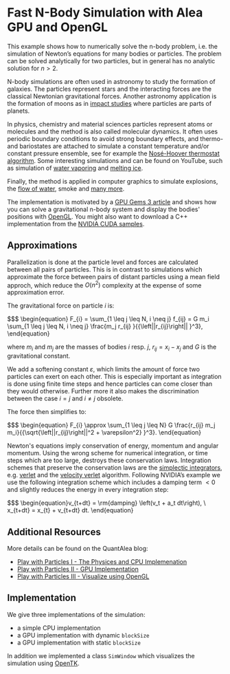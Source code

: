 # Fast N-Body Simulation with Alea GPU and OpenGL

This example shows how to numerically solve the n-body problem, i.e. the simulation of Newton’s equations for many bodies or particles. The problem can be solved analytically for two particles, but in general has no analytic solution for $n>2$.

N-body simulations are often used in astronomy to study the formation of galaxies. The particles represent stars and the interacting forces are the classical Newtonian gravitational forces. Another astronomy application is the formation of moons as in [impact studies](https://www.youtube.com/watch?v=Fwl_JBQtH9o) where particles are parts of planets.

In physics, chemistry and material sciences particles represent atoms or molecules and the method is also called molecular dynamics. It often uses periodic boundary conditions to avoid strong boundary effects, and thermo- and bariostates are attached to simulate a constant temperature and/or constant pressure ensemble, see for example the [Nosé-Hoover thermostat algorithm](http://en.wikipedia.org/wiki/Nos%C3%A9%E2%80%93Hoover_thermostat).
Some interesting simulations and can be found on YouTube, such as simulation of [water vaporing](https://www.youtube.com/watch?v=B3cXuisH8PI) and [melting ice](https://www.youtube.com/watch?v=6s0b_keOiOU).

Finally, the method is applied in computer graphics to simulate explosions, the [flow of water](https://www.youtube.com/watch?v=Qve54Z71VYU), smoke and [many more](https://www.youtube.com/watch?v=x8Fo2slT2WA).

The implementation is motivated by a [GPU Gems 3 article](http://http.developer.nvidia.com/GPUGems3/gpugems3_ch31.html) and shows how
you can solve a gravitational n-body system and display the bodies' positions with [OpenGL](https://www.opengl.org/). You might also want to download a C++ implementation from the [NVIDIA CUDA samples](http://docs.nvidia.com/cuda/cuda-samples/#cuda-n-body-simulation).

## Approximations

Parallelization is done at the particle level and forces are calculated between all pairs of particles. This is in contrast to simulations which approximate the force between pairs of distant particles using a mean field approch, which reduce the $O(n^2)$ complexity at the expense of some approximation error.

The gravitational force on particle $i$ is:

$$$
\begin{equation}
    F_{i} = \sum_{1 \leq j \leq N, i \neq j} f_{ij} = G m_i \sum_{1 \leq j \leq N, i \neq j} \frac{m_j r_{ij} }{{\left||r_{ij}\right|| }^3},
\end{equation}

where $m_i$ and $m_j$ are the masses of bodies $i$ resp. $j$, $r_{ij}=x_i-x_j$ and $G$ is the gravitational constant.

We add a softening constant $\varepsilon$, which limits the amount of force two particles can exert on each other. This is especially important as integration is done using finite time steps and hence particles can come closer than they would otherwise. Further 
more it also makes the discrimination between the case $i = j$ and $i \neq j$ obsolete.

The force then simplifies to:

$$$
\begin{equation}
F_{i} \approx  \sum_{1 \leq j \leq N} G \frac{r_{ij} m_j m_i}{{\sqrt{\left||r_{ij}\right||^2 + \varepsilon^2} }^3}.
\end{equation}

Newton's equations imply conservation of energy, momentum and angular momentum. Using the wrong scheme for numerical integration, or time steps which are too large, destroys these conservation laws. Integration schemes that preserve the conservation laws are the [simplectic integrators](http://en.wikipedia.org/wiki/Symplectic_integrator), e.g. [verlet](http://en.wikipedia.org/wiki/Verlet_integration) and the [velocity verlet](http://en.wikipedia.org/wiki/Verlet_integration#Velocity_Verlet) algorithm. Following NVIDIA’s example we use the following integration scheme which includes a damping term $<0$ and slightly reduces the energy in every integration step:

$$$
\begin{equation}v_{t+dt} = \rm{damping} \left(v_t + a_t dt\right), \\
x_{t+dt} = x_{t} + v_{t+dt} dt.
\end{equation}

## Additional Resources

More details can be found on the QuantAlea blog:

- [Play with Particles I - The Physices and CPU Implemenation](http://blog.quantalea.com/?p=2451)
- [Play with Particles II - GPU Implementation](http://blog.quantalea.com/?p=3601)
- [Play with Particles III - Visualize using OpenGL](http://blog.quantalea.com/?p=3851)

## Implementation

We give three implementations of the simulation:

- a simple CPU implementation
- a GPU implementation with dynamic `blockSize`
- a GPU implementation with static `blockSize`

In addition we implemented a class `SimWindow` which visualizes the simulation using [OpenTK](http://www.opentk.com/).

